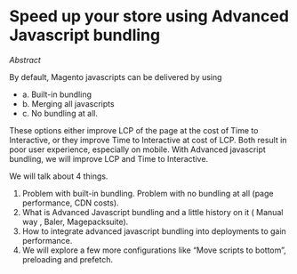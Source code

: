 # Speed up your store using Advanced Javascript bundling

*Abstract*

By default, Magento javascripts can be delivered by using 
* a. Built-in bundling
* b. Merging all javascripts
* c. No bundling at all. 

These options either improve LCP of the page at the cost of Time to Interactive, or they improve Time to Interactive at cost of LCP. Both result in poor user experience, especially on mobile.  With Advanced javascript bundling,  we will  improve LCP and Time to Interactive. 
 
We will talk about 4 things.

1. Problem with built-in bundling. Problem with no bundling at all (page performance, CDN costs).
2. What is Advanced Javascript bundling and a little history on it ( Manual way , Baler, Magepacksuite).
3. How to integrate advanced  javascript bundling into deployments to gain performance. 
4. We will explore a few more configurations like “Move scripts to bottom”, preloading and prefetch.
